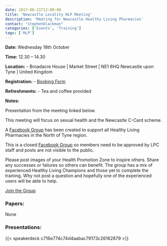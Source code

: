```yaml
---
date: 2017-06-21T12:00:00
title: 'Newcastle Locality HLP Meeting'
description: 'Meeting for Newcastle Healthy Living Pharmacies'
contact: "stephenblackman"
categories: ['Events', 'Training']
tags: ['HLP']
---
```


**Date:**  Wednesday 18th October  

**Time:**  12.30 – 14.30  

**Location:**  -  Broadacre House | Market Street | NE1 6HQ Newcastle upon Tyne | United Kingdom

**Registration:**  -  [Booking Form](https://www.eventbrite.co.uk/e/newcastle-health-champion-meeting-tickets-38073471779)

**Refreshments:**  -  Tea and coffee provided

**Notes:**  

Presentation from the meeting linked below.

This meeting will focus on sexual health and the Newcastle C-Card scheme.

A [Facebook Group](https://www.facebook.com/groups/NOTHLPS/) has been created to support
all Healthy Living Pharmacies in the North of Tyne region.  

This is a closed [Facebook Group](https://www.facebook.com/groups/NOTHLPS/) so members need 
to be approved by LPC staff and posts are not visible to the public.  

Please post images of your Health Promotion Zone to inspire others.  Share any successes or failures 
so others can benefit.  The group has a mix of experienced Healthy Living Champions and those yet to
complete the training.  Why not post a question and hopefully one of the experienced users will be able to help.  

[Join the Group](https://www.facebook.com/groups/NOTHLPS/)

### Papers:

None

### Presentations:

{{< speakerdeck c716e774c74d4aabac79173c26162879 >}}
